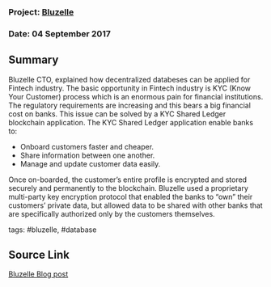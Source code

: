### Project: [Bluzelle](../projects/bluzelle.md)
### Date: 04 September 2017 
## Summary

Bluzelle CTO, explained how decentralized databeses can be applied for Fintech industry.
The basic opportunity in Fintech industry is KYC (Know Your Customer) process which is an enormous pain for financial institutions. The regulatory requirements are increasing and this bears a big financial cost on banks.
This issue can be solved by a KYC Shared Ledger blockchain application. The KYC Shared Ledger application enable banks to:  
* Onboard customers faster and cheaper.
* Share information between one another.  
* Manage and update customer data easily.

Once on-boarded, the customer’s entire profile is encrypted and stored securely and permanently to the blockchain. Bluzelle used a proprietary multi-party key encryption protocol that enabled the banks to “own” their customers’ private data, but allowed data to be shared with other banks that are specifically authorized only by the customers themselves.

tags: #bluzelle, #database
## Source Link
[Bluzelle Blog post](https://blog.bluzelle.com/how-we-learned-bluzelle-can-be-applied-to-fintech-f1b57141df0)  
